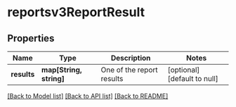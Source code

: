 # reportsv3ReportResult

## Properties
Name | Type | Description | Notes
------------ | ------------- | ------------- | -------------
**results** | **map[String, string]** | One of the report results | [optional] [default to null]

[[Back to Model list]](../README.md#documentation-for-models) [[Back to API list]](../README.md#documentation-for-api-endpoints) [[Back to README]](../README.md)


